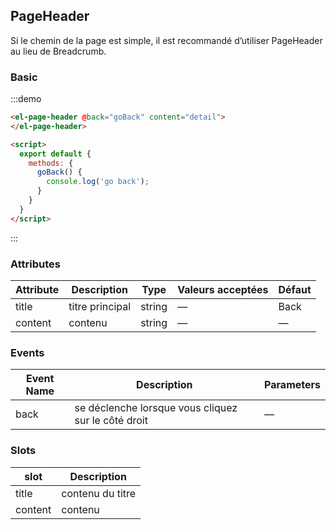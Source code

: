 ## PageHeader

Si le chemin de la page est simple, il est recommandé d’utiliser PageHeader au lieu de Breadcrumb.

### Basic

:::demo
```html
<el-page-header @back="goBack" content="detail">
</el-page-header>

<script>
  export default {
    methods: {
      goBack() {
        console.log('go back');
      }
    }
  }
</script>
```
:::

### Attributes
| Attribute | Description   | Type      | Valeurs acceptées             | Défaut |
|---------- |-------------- |---------- |------------------------------ | ------ |
| title     | titre principal | string  |  —                            | Back   |
| content   | contenu       | string    |  —                            | —      |

### Events
| Event Name | Description   | Parameters |
|----------- |-------------- |----------- |
| back       | se déclenche lorsque vous cliquez sur le côté droit | — |

### Slots
| slot      | Description            |
|---------- | ---------------------- |
| title     | contenu du titre       |
| content   | contenu                |
